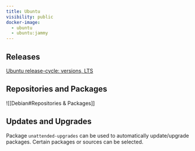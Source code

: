 ```yaml
---
title: Ubuntu
visibility: public
docker-image:
  - ubuntu
  - ubuntu:jammy
---
```


## Releases

[Ubuntu release-cycle: versions, LTS](https://ubuntu.com/about/release-cycle)


## Repositories and Packages
![[Debian#Repositories & Packages]]


## Updates and Upgrades

Package `unattended-upgrades` can be used to automatically update/upgrade packages. Certain packages or sources can be selected.
